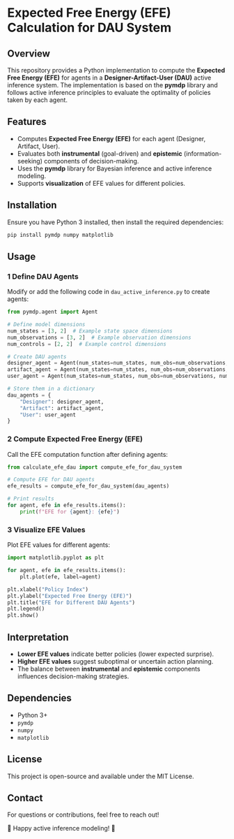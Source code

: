 # Expected Free Energy (EFE) Calculation for DAU System

## Overview
This repository provides a Python implementation to compute the **Expected Free Energy (EFE)** for agents in a **Designer-Artifact-User (DAU)** active inference system. The implementation is based on the **pymdp** library and follows active inference principles to evaluate the optimality of policies taken by each agent.

## Features
- Computes **Expected Free Energy (EFE)** for each agent (Designer, Artifact, User).
- Evaluates both **instrumental** (goal-driven) and **epistemic** (information-seeking) components of decision-making.
- Uses the **pymdp** library for Bayesian inference and active inference modeling.
- Supports **visualization** of EFE values for different policies.

## Installation
Ensure you have Python 3 installed, then install the required dependencies:
```bash
pip install pymdp numpy matplotlib
```

## Usage

### 1 Define DAU Agents
Modify or add the following code in `dau_active_inference.py` to create agents:
```python
from pymdp.agent import Agent

# Define model dimensions
num_states = [3, 2]  # Example state space dimensions
num_observations = [3, 2]  # Example observation dimensions
num_controls = [2, 2]  # Example control dimensions

# Create DAU agents
designer_agent = Agent(num_states=num_states, num_obs=num_observations, num_controls=num_controls)
artifact_agent = Agent(num_states=num_states, num_obs=num_observations, num_controls=num_controls)
user_agent = Agent(num_states=num_states, num_obs=num_observations, num_controls=num_controls)

# Store them in a dictionary
dau_agents = {
    "Designer": designer_agent,
    "Artifact": artifact_agent,
    "User": user_agent
}
```

### 2 Compute Expected Free Energy (EFE)
Call the EFE computation function after defining agents:
```python
from calculate_efe_dau import compute_efe_for_dau_system

# Compute EFE for DAU agents
efe_results = compute_efe_for_dau_system(dau_agents)

# Print results
for agent, efe in efe_results.items():
    print(f"EFE for {agent}: {efe}")
```

### 3 Visualize EFE Values
Plot EFE values for different agents:
```python
import matplotlib.pyplot as plt

for agent, efe in efe_results.items():
    plt.plot(efe, label=agent)

plt.xlabel("Policy Index")
plt.ylabel("Expected Free Energy (EFE)")
plt.title("EFE for Different DAU Agents")
plt.legend()
plt.show()
```

## Interpretation
- **Lower EFE values** indicate better policies (lower expected surprise).
- **Higher EFE values** suggest suboptimal or uncertain action planning.
- The balance between **instrumental** and **epistemic** components influences decision-making strategies.

## Dependencies
- Python 3+
- `pymdp`
- `numpy`
- `matplotlib`

## License
This project is open-source and available under the MIT License.

## Contact
For questions or contributions, feel free to reach out!

🚀 Happy active inference modeling! 🚀
